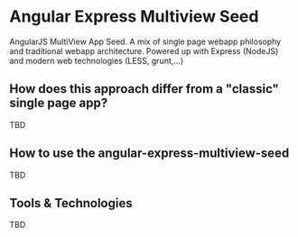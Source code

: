 # Angular Express Multiview Seed

AngularJS MultiView App Seed. A mix of single page webapp philosophy and traditional webapp architecture. Powered up with Express (NodeJS) and modern web technologies (LESS, grunt,...)

## How does this approach differ from a "classic" single page app?

TBD

## How to use the angular-express-multiview-seed

TBD

## Tools & Technologies

TBD